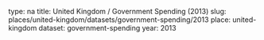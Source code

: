 type: na
title: United Kingdom / Government Spending (2013)
slug: places/united-kingdom/datasets/government-spending/2013
place: united-kingdom
dataset: government-spending
year: 2013
